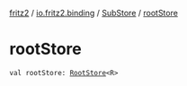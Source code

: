 [fritz2](../../index.md) / [io.fritz2.binding](../index.md) / [SubStore](index.md) / [rootStore](./root-store.md)

# rootStore

`val rootStore: `[`RootStore`](../-root-store/index.md)`<R>`